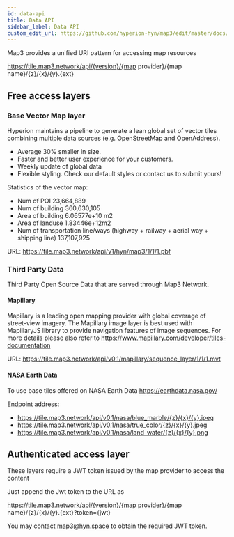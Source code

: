 ```yaml
---
id: data-api
title: Data API
sidebar_label: Data API
custom_edit_url: https://github.com/hyperion-hyn/map3/edit/master/docs/data-api.md
---
```


Map3 provides a unified URI pattern for accessing map resources

https://tile.map3.network/api/{version}/{map provider}/{map name}/{z}/{x}/{y}.{ext}

## Free access layers

### Base Vector Map layer

Hyperion maintains a pipeline to generate a lean global set of vector tiles combining multiple data sources (e.g. OpenStreetMap and OpenAddress).
* Average 30% smaller in size. 
* Faster and better user experience for your customers.
* Weekly update of global data
* Flexible styling. Check our default styles or contact us to submit yours!

Statistics of the vector map:
* Num of POI
23,664,889
* Num of building
360,630,105
* Area of building
6.06577e+10 m2
* Area of landuse
1.83446e+12m2
* Num of transportation line/ways (highway + railway + aerial way + shipping line)
137,107,925

URL: https://tile.map3.network/api/v1/hyn/map3/1/1/1.pbf

### Third Party Data
Third Party Open Source Data that are served through Map3 Network.

#### Mapillary
Mapillary is a leading open mapping provider with global coverage of street-view imagery. 
The Mapillary image layer is best used with MapillaryJS library to provide navigation features 
of image sequences. For more details please also refer to https://www.mapillary.com/developer/tiles-documentation

URL: https://tile.map3.network/api/v0.1/mapillary/sequence_layer/1/1/1.mvt

#### NASA Earth Data
To use base tiles offered on NASA Earth Data https://earthdata.nasa.gov/

Endpoint address:
* https://tile.map3.network/api/v0.1/nasa/blue_marble/{z}/{x}/{y}.jpeg
* https://tile.map3.network/api/v0.1/nasa/true_color/{z}/{x}/{y}.jpeg
* https://tile.map3.network/api/v0.1/nasa/land_water/{z}/{x}/{y}.png

## Authenticated access layer
These layers require a JWT token issued by the map provider to access the content

Just append the Jwt token to the URL as 

https://tile.map3.network/api/{version}/{map provider}/{map name}/{z}/{x}/{y}.{ext}?token={jwt}

You may contact map3@hyn.space to obtain the required JWT token.
